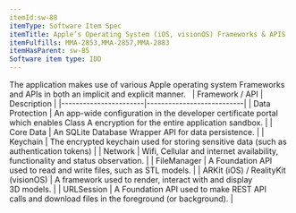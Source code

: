 ```yaml
---
itemId:sw-88
itemType: Software Item Spec
itemTitle: Apple’s Operating System (iOS, visionOS) Frameworks & APIS
itemFulfills: MMA-2853,MMA-2857,MMA-2883
itemHasParent: sw-85
Software item type: IDD
---
```

The application makes use of various Apple operating system Frameworks and APIs in both an implicit and explicit manner.
 
|   Framework / API     |      Description          |
|-----------------------|---------------------------|
| Data Protection       | An app-wide configuration in the developer certificate portal which enables Class A encryption for the entire application sandbox. |
| Core Data             | An SQLite Database Wrapper API for data persistence. |
| Keychain              | The encrypted keychain used for storing sensitive data (such as authentication tokens) |
| Network               | Wifi, Cellular and internet availability, functionality and status observation. |
| FileManager           | A Foundation API used to read and write files, such as STL models. |
| ARKit (iOS) / RealityKit (visionOS) | A framework used to render, interact with and display 3D models. |
| URLSession            | A Foundation API used to make REST API calls and download files in the foreground (or background). | 

 